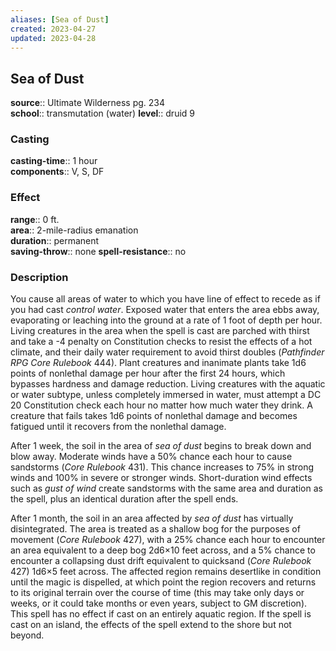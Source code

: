 ```yaml
---
aliases: [Sea of Dust]
created: 2023-04-27
updated: 2023-04-28
---
```


## Sea of Dust

**source**:: Ultimate Wilderness pg. 234  
**school**:: transmutation (water)
**level**:: druid 9

### Casting

**casting-time**:: 1 hour  
**components**:: V, S, DF

### Effect

**range**:: 0 ft.  
**area**:: 2-mile-radius emanation  
**duration**:: permanent  
**saving-throw**:: none
**spell-resistance**:: no

### Description

You cause all areas of water to which you have line of effect to recede as if you had cast *control water*. Exposed water that enters the area ebbs away, evaporating or leaching into the ground at a rate of 1 foot of depth per hour. Living creatures in the area when the spell is cast are parched with thirst and take a -4 penalty on Constitution checks to resist the effects of a hot climate, and their daily water requirement to avoid thirst doubles (*Pathfinder RPG Core Rulebook* 444). Plant creatures and inanimate plants take 1d6 points of nonlethal damage per hour after the first 24 hours, which bypasses hardness and damage reduction. Living creatures with the aquatic or water subtype, unless completely immersed in water, must attempt a DC 20 Constitution check each hour no matter how much water they drink. A creature that fails takes 1d6 points of nonlethal damage and becomes fatigued until it recovers from the nonlethal damage.  
  
After 1 week, the soil in the area of *sea of dust* begins to break down and blow away. Moderate winds have a 50% chance each hour to cause sandstorms (*Core Rulebook* 431). This chance increases to 75% in strong winds and 100% in severe or stronger winds. Short-duration wind effects such as *gust of wind* create sandstorms with the same area and duration as the spell, plus an identical duration after the spell ends.  
  
After 1 month, the soil in an area affected by *sea of dust* has virtually disintegrated. The area is treated as a shallow bog for the purposes of movement (*Core Rulebook* 427), with a 25% chance each hour to encounter an area equivalent to a deep bog 2d6×10 feet across, and a 5% chance to encounter a collapsing dust drift equivalent to quicksand (*Core Rulebook* 427) 1d6×5 feet across. The affected region remains desertlike in condition until the magic is dispelled, at which point the region recovers and returns to its original terrain over the course of time (this may take only days or weeks, or it could take months or even years, subject to GM discretion). This spell has no effect if cast on an entirely aquatic region. If the spell is cast on an island, the effects of the spell extend to the shore but not beyond.
